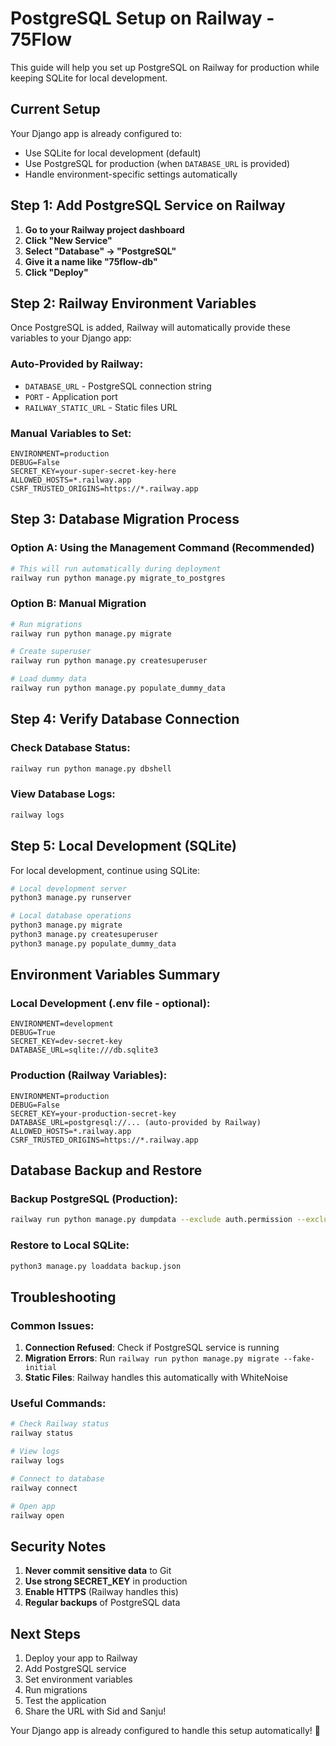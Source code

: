# PostgreSQL Setup on Railway - 75Flow

This guide will help you set up PostgreSQL on Railway for production while keeping SQLite for local development.

## Current Setup

Your Django app is already configured to:
- Use SQLite for local development (default)
- Use PostgreSQL for production (when `DATABASE_URL` is provided)
- Handle environment-specific settings automatically

## Step 1: Add PostgreSQL Service on Railway

1. **Go to your Railway project dashboard**
2. **Click "New Service"**
3. **Select "Database" → "PostgreSQL"**
4. **Give it a name like "75flow-db"**
5. **Click "Deploy"**

## Step 2: Railway Environment Variables

Once PostgreSQL is added, Railway will automatically provide these variables to your Django app:

### Auto-Provided by Railway:
- `DATABASE_URL` - PostgreSQL connection string
- `PORT` - Application port
- `RAILWAY_STATIC_URL` - Static files URL

### Manual Variables to Set:
```
ENVIRONMENT=production
DEBUG=False
SECRET_KEY=your-super-secret-key-here
ALLOWED_HOSTS=*.railway.app
CSRF_TRUSTED_ORIGINS=https://*.railway.app
```

## Step 3: Database Migration Process

### Option A: Using the Management Command (Recommended)
```bash
# This will run automatically during deployment
railway run python manage.py migrate_to_postgres
```

### Option B: Manual Migration
```bash
# Run migrations
railway run python manage.py migrate

# Create superuser
railway run python manage.py createsuperuser

# Load dummy data
railway run python manage.py populate_dummy_data
```

## Step 4: Verify Database Connection

### Check Database Status:
```bash
railway run python manage.py dbshell
```

### View Database Logs:
```bash
railway logs
```

## Step 5: Local Development (SQLite)

For local development, continue using SQLite:

```bash
# Local development server
python3 manage.py runserver

# Local database operations
python3 manage.py migrate
python3 manage.py createsuperuser
python3 manage.py populate_dummy_data
```

## Environment Variables Summary

### Local Development (.env file - optional):
```
ENVIRONMENT=development
DEBUG=True
SECRET_KEY=dev-secret-key
DATABASE_URL=sqlite:///db.sqlite3
```

### Production (Railway Variables):
```
ENVIRONMENT=production
DEBUG=False
SECRET_KEY=your-production-secret-key
DATABASE_URL=postgresql://... (auto-provided by Railway)
ALLOWED_HOSTS=*.railway.app
CSRF_TRUSTED_ORIGINS=https://*.railway.app
```

## Database Backup and Restore

### Backup PostgreSQL (Production):
```bash
railway run python manage.py dumpdata --exclude auth.permission --exclude contenttypes > backup.json
```

### Restore to Local SQLite:
```bash
python3 manage.py loaddata backup.json
```

## Troubleshooting

### Common Issues:

1. **Connection Refused**: Check if PostgreSQL service is running
2. **Migration Errors**: Run `railway run python manage.py migrate --fake-initial`
3. **Static Files**: Railway handles this automatically with WhiteNoise

### Useful Commands:
```bash
# Check Railway status
railway status

# View logs
railway logs

# Connect to database
railway connect

# Open app
railway open
```

## Security Notes

1. **Never commit sensitive data** to Git
2. **Use strong SECRET_KEY** in production
3. **Enable HTTPS** (Railway handles this)
4. **Regular backups** of PostgreSQL data

## Next Steps

1. Deploy your app to Railway
2. Add PostgreSQL service
3. Set environment variables
4. Run migrations
5. Test the application
6. Share the URL with Sid and Sanju!

Your Django app is already configured to handle this setup automatically! 🚀 